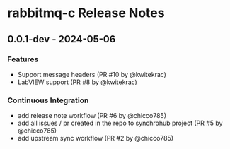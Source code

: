 # rabbitmq-c Release Notes

## 0.0.1-dev - 2024-05-06

### Features

- Support message headers (PR #10 by @kwitekrac)
- LabVIEW support (PR #8 by @kwitekrac)

### Continuous Integration

- add release note workflow (PR #6 by @chicco785)
- add all issues / pr created in the repo to synchrohub project (PR #5 by
  @chicco785)
- add upstream sync workflow (PR #2 by @chicco785)
